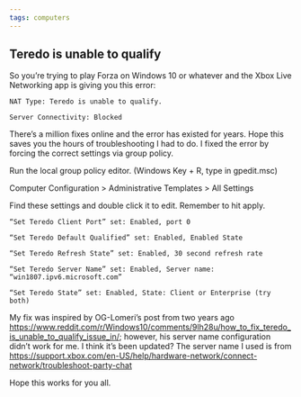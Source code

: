 ```yaml
---
tags: computers
---
```


## Teredo is unable to qualify

So you’re trying to play Forza on Windows 10 or whatever and the Xbox Live Networking app is giving you this error:

```
NAT Type: Teredo is unable to qualify.

Server Connectivity: Blocked
```

There’s a million fixes online and the error has existed for years. Hope this saves you the hours of troubleshooting I had to do. I fixed the error by forcing the correct settings via group policy.

Run the local group policy editor. (Windows Key + R, type in gpedit.msc)

Computer Configuration > Administrative Templates > All Settings

Find these settings and double click it to edit. Remember to hit apply.

```
“Set Teredo Client Port” set: Enabled, port 0

“Set Teredo Default Qualified” set: Enabled, Enabled State

“Set Teredo Refresh State” set: Enabled, 30 second refresh rate

“Set Teredo Server Name” set: Enabled, Server name: “win1807.ipv6.microsoft.com”

“Set Teredo State” set: Enabled, State: Client or Enterprise (try both)
```

My fix was inspired by OG-Lomeri’s post from two years ago https://www.reddit.com/r/Windows10/comments/9lh28u/how_to_fix_teredo_is_unable_to_qualify_issue_in/; however, his server name configuration didn’t work for me. I think it’s been updated? The server name I used is from https://support.xbox.com/en-US/help/hardware-network/connect-network/troubleshoot-party-chat

Hope this works for you all.